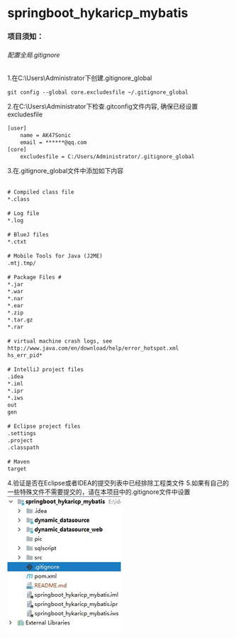 # springboot_hykaricp_mybatis

### 项目须知：
###### 配置全局.gitignore
1.在C:\Users\Administrator下创建.gitignore_global
```git
git config --global core.excludesfile ~/.gitignore_global
```
2.在C:\Users\Administrator下检查.gitconfig文件内容, 确保已经设置excludesfile
```git
[user]
	name = AK47Sonic
	email = ******@qq.com
[core]
	excludesfile = C:/Users/Administrator/.gitignore_global
```
3.在.gitignore_global文件中添加如下内容
```git

# Compiled class file
*.class

# Log file
*.log

# BlueJ files
*.ctxt

# Mobile Tools for Java (J2ME)
.mtj.tmp/

# Package Files #
*.jar
*.war
*.nar
*.ear
*.zip
*.tar.gz
*.rar

# virtual machine crash logs, see http://www.java.com/en/download/help/error_hotspot.xml
hs_err_pid*

# IntelliJ project files
.idea
*.iml
*.ipr
*.iws
out
gen

# Eclipse project files
.settings
.project
.classpath

# Maven
target

```
4.验证是否在Eclipse或者IDEA的提交列表中已经排除工程类文件
5.如果有自己的一些特殊文件不需要提交的，请在本项目中的.gitignore文件中设置  
![gitigore](pic/gitignore.JPG)



